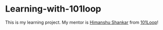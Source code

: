 # Learning-with-101loop

This is my learning project. My mentor is [Himanshu Shankar](https://himanshus.com) from [101Loop](https://101loop.com)!
